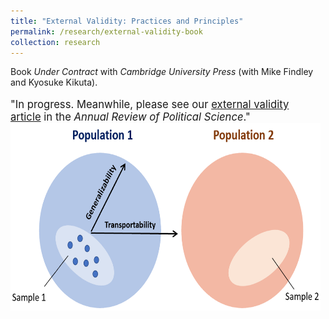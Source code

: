 ```yaml
---
title: "External Validity: Practices and Principles"
permalink: /research/external-validity-book
collection: research
---
```


<style>
.thumbnailevbook {
    background-color: black;
    height: 300px;
    display: inline-block; 
    background-size: cover; 
    background-position: center center;
    background-repeat: no-repeat;
}
</style>

Book *Under Contract* with *Cambridge University Press* (with Mike Findley and Kyosuke Kikuta).

<p style="font-size: 12.5pt; width: 98.5%; text-align: left; margin-right: 1.5%;">"In progress. Meanwhile, please see our <a href="https://www.annualreviews.org/doi/abs/10.1146/annurev-polisci-041719-102556">external validity article</a> in the <i>Annual Review of Political Science</i>."<img src="/images/ev2.png" class="thumbnailevbook" style="width: 100%;"></a></p> 